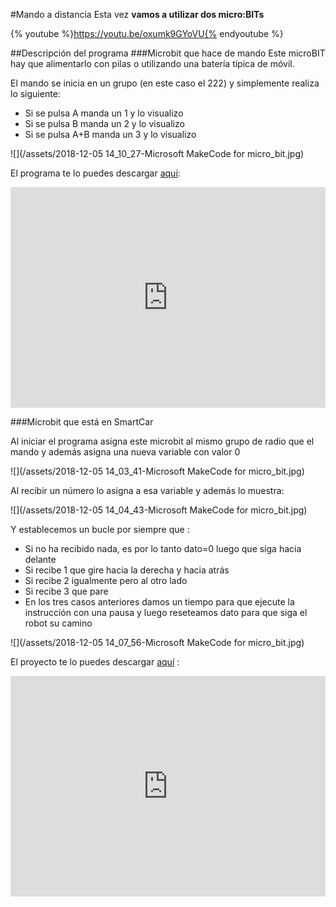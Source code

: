 #Mando a distancia
Esta vez **vamos a utilizar dos micro:BITs** 

{% youtube %}https://youtu.be/oxumk9GYoVU{% endyoutube %}

##Descripción del programa
###Microbit que hace de mando
Este microBIT hay que alimentarlo con pilas o utilizando una batería típica de móvil. 

El mando se inicia en un grupo (en este caso el 222) y simplemente realiza lo siguiente:
* Si se pulsa A manda un 1 y lo visualizo
* Si se pulsa B manda un 2 y lo visualizo
* Si se pulsa A+B manda un 3 y lo visualizo

![](/assets/2018-12-05 14_10_27-Microsoft MakeCode for micro_bit.jpg)

El programa te lo puedes descargar [aquí](https://makecode.microbit.org/_cWz6s9aeTPXr):

<div style="position:relative;height:0;padding-bottom:70%;overflow:hidden;"><iframe style="position:absolute;top:0;left:0;width:100%;height:100%;" src="https://makecode.microbit.org/#pub:_cWz6s9aeTPXr" frameborder="0" sandbox="allow-popups allow-forms allow-scripts allow-same-origin"></iframe></div>

###Microbit que está en SmartCar

Al iniciar el programa asigna este microbit al mismo grupo de radio que el mando y además asigna una nueva variable con valor 0

![](/assets/2018-12-05 14_03_41-Microsoft MakeCode for micro_bit.jpg)

Al recibir un número lo asigna a esa variable y además lo muestra:

![](/assets/2018-12-05 14_04_43-Microsoft MakeCode for micro_bit.jpg)

Y establecemos un bucle por siempre que :

* Si no ha recibido nada, es por lo tanto dato=0 luego que siga hacia delante
* Si recibe 1 que gire hacia la derecha y hacia atrás
* Si recibe 2 igualmente pero al otro lado
* Si recibe 3 que pare
* En los tres casos anteriores damos un tiempo para que ejecute la instrucción con una pausa y luego reseteamos dato para que siga el robot su camino

![](/assets/2018-12-05 14_07_56-Microsoft MakeCode for micro_bit.jpg)

El proyecto te lo puedes descargar [aquí](https://makecode.microbit.org/_ftuFv8AReFYq) :

<div style="position:relative;height:0;padding-bottom:70%;overflow:hidden;"><iframe style="position:absolute;top:0;left:0;width:100%;height:100%;" src="https://makecode.microbit.org/#pub:_ftuFv8AReFYq" frameborder="0" sandbox="allow-popups allow-forms allow-scripts allow-same-origin"></iframe></div>